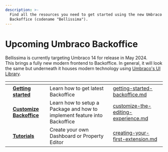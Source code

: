 ```yaml
---
description: >-
  Find all the resources you need to get started using the new Umbraco CMS
  Backoffice (codename "Bellissima").
---
```


# Upcoming Umbraco Backoffice

Bellissima is currently targeting Umbraco 14 for release in May 2024.\
This brings a fully new modern frontend to Backoffice. In general, it will look the same but underneath it houses modern technology using [Umbraco's UI Library](extending/ui-library.md).

<table data-view="cards"><thead><tr><th></th><th></th><th></th><th data-hidden data-card-target data-type="content-ref"></th></tr></thead><tbody><tr><td></td><td><a href="fundamentals/getting-started-backoffice.md"><strong>Getting started</strong></a></td><td>Learn how to get latest Backoffice</td><td><a href="fundamentals/getting-started-backoffice.md">getting-started-backoffice.md</a></td></tr><tr><td></td><td><a href="extending/customize-the-editing-experience.md"><strong>Customize Backoffice</strong></a></td><td>Learn how to setup a Package and how to implement feature into Backoffice</td><td><a href="extending/customize-the-editing-experience.md">customize-the-editing-experience.md</a></td></tr><tr><td></td><td><a href="tutorials/creating-your-first-extension.md"><strong>Tutorials</strong></a></td><td>Create your own Dashboard or Property Editor</td><td><a href="tutorials/creating-your-first-extension.md">creating-your-first-extension.md</a></td></tr></tbody></table>
